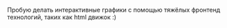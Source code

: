 Пробую делать интерактивные графики с помощью тяжёлых фронтенд технологий, таких как html движок :)
